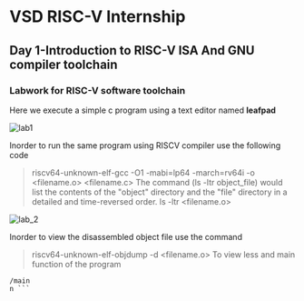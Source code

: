 # VSD RISC-V Internship
## Day 1-Introduction to RISC-V ISA And GNU compiler toolchain
### Labwork for RISC-V software toolchain
Here we execute a simple c program using a text editor named __leafpad__ 

![lab1](https://github.com/prabuddh-50/somaiya-riscv/assets/142028580/fff95a87-e36d-428b-ac7b-71bfb57d7c1e)


Inorder to run the same program using RISCV compiler use the following code 
> riscv64-unknown-elf-gcc -O1 -mabi=lp64 -march=rv64i -o <filename.o> <filename.c>
The command (ls -ltr object_file) would list the contents of the "object" directory and the "file" directory in a detailed and time-reversed order.
> ls -ltr <filename.o>

![lab_2](https://github.com/prabuddh-50/somaiya-riscv/assets/142028580/48560378-6904-46cf-884d-a7e82666cd9b)

Inorder to view the disassembled object file use the command
> riscv64-unknown-elf-objdump -d <filename.o>
To view less and main function of the program
``` riscv64-unknown-elf-objdump <object file> -d <object filename.o> | less
/main
n ```


